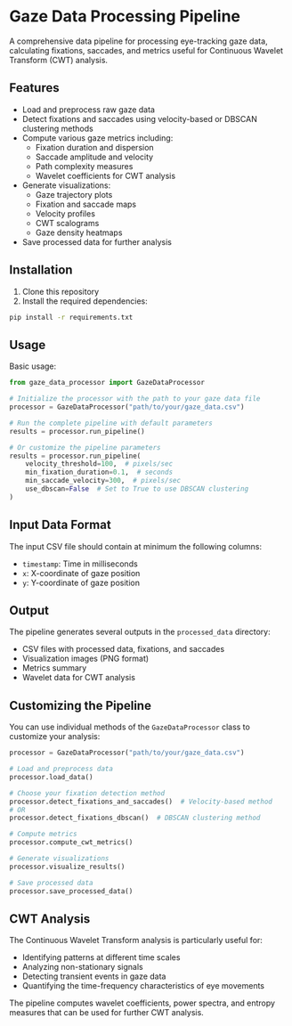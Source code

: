 # Gaze Data Processing Pipeline

A comprehensive data pipeline for processing eye-tracking gaze data, calculating fixations, saccades, and metrics useful for Continuous Wavelet Transform (CWT) analysis.

## Features

- Load and preprocess raw gaze data
- Detect fixations and saccades using velocity-based or DBSCAN clustering methods
- Compute various gaze metrics including:
  - Fixation duration and dispersion
  - Saccade amplitude and velocity
  - Path complexity measures
  - Wavelet coefficients for CWT analysis
- Generate visualizations:
  - Gaze trajectory plots
  - Fixation and saccade maps
  - Velocity profiles
  - CWT scalograms
  - Gaze density heatmaps
- Save processed data for further analysis

## Installation

1. Clone this repository
2. Install the required dependencies:

```bash
pip install -r requirements.txt
```

## Usage

Basic usage:

```python
from gaze_data_processor import GazeDataProcessor

# Initialize the processor with the path to your gaze data file
processor = GazeDataProcessor("path/to/your/gaze_data.csv")

# Run the complete pipeline with default parameters
results = processor.run_pipeline()

# Or customize the pipeline parameters
results = processor.run_pipeline(
    velocity_threshold=100,  # pixels/sec
    min_fixation_duration=0.1,  # seconds
    min_saccade_velocity=300,  # pixels/sec
    use_dbscan=False  # Set to True to use DBSCAN clustering
)
```

## Input Data Format

The input CSV file should contain at minimum the following columns:

- `timestamp`: Time in milliseconds
- `x`: X-coordinate of gaze position
- `y`: Y-coordinate of gaze position

## Output

The pipeline generates several outputs in the `processed_data` directory:

- CSV files with processed data, fixations, and saccades
- Visualization images (PNG format)
- Metrics summary
- Wavelet data for CWT analysis

## Customizing the Pipeline

You can use individual methods of the `GazeDataProcessor` class to customize your analysis:

```python
processor = GazeDataProcessor("path/to/your/gaze_data.csv")

# Load and preprocess data
processor.load_data()

# Choose your fixation detection method
processor.detect_fixations_and_saccades()  # Velocity-based method
# OR
processor.detect_fixations_dbscan()  # DBSCAN clustering method

# Compute metrics
processor.compute_cwt_metrics()

# Generate visualizations
processor.visualize_results()

# Save processed data
processor.save_processed_data()
```

## CWT Analysis

The Continuous Wavelet Transform analysis is particularly useful for:

- Identifying patterns at different time scales
- Analyzing non-stationary signals
- Detecting transient events in gaze data
- Quantifying the time-frequency characteristics of eye movements

The pipeline computes wavelet coefficients, power spectra, and entropy measures that can be used for further CWT analysis.
